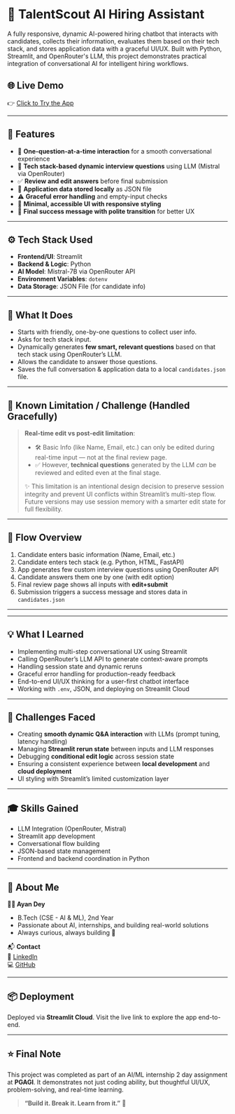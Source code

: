 # 🤖 TalentScout AI Hiring Assistant

A fully responsive, dynamic AI-powered hiring chatbot that interacts with candidates, collects their information, evaluates them based on their tech stack, and stores application data with a graceful UI/UX. Built with Python, Streamlit, and OpenRouter's LLM, this project demonstrates practical integration of conversational AI for intelligent hiring workflows.

## 🌐 Live Demo
👉 [Click to Try the App](https://ai-hiring-assistant-6xgfm2j6sholtp7czb8age.streamlit.app/)  

---

## 📌 Features

- 🔁 **One-question-at-a-time interaction** for a smooth conversational experience  
- 🎯 **Tech stack-based dynamic interview questions** using LLM (Mistral via OpenRouter)  
- ✅ **Review and edit answers** before final submission  
- 💾 **Application data stored locally** as JSON file  
- ⚠️ **Graceful error handling** and empty-input checks  
- 🎨 **Minimal, accessible UI with responsive styling**  
- 📩 **Final success message with polite transition** for better UX

---

## ⚙️ Tech Stack Used

- **Frontend/UI**: Streamlit  
- **Backend & Logic**: Python  
- **AI Model**: Mistral-7B via OpenRouter API  
- **Environment Variables**: `dotenv`  
- **Data Storage**: JSON File (for candidate info)

---

## 🧠 What It Does

- Starts with friendly, one-by-one questions to collect user info.
- Asks for tech stack input.
- Dynamically generates **few smart, relevant questions** based on that tech stack using OpenRouter’s LLM.
- Allows the candidate to answer those questions.
- Saves the full conversation & application data to a local `candidates.json` file.

---

## 🧪 Known Limitation / Challenge (Handled Gracefully)

> **Real-time edit vs post-edit limitation**:
> - 🛠️ Basic Info (like Name, Email, etc.) can only be edited during real-time input — not at the final review page.
> - ✅ However, **technical questions** generated by the LLM *can* be reviewed and edited even at the final stage.
> 
> ✨ This limitation is an intentional design decision to preserve session integrity and prevent UI conflicts within Streamlit’s multi-step flow. Future versions may use session memory with a smarter edit state for full flexibility.

---

## 🔄 Flow Overview

1. Candidate enters basic information (Name, Email, etc.)
2. Candidate enters tech stack (e.g. Python, HTML, FastAPI)
3. App generates few custom interview questions using OpenRouter API
4. Candidate answers them one by one (with edit option)
5. Final review page shows all inputs with **edit+submit**
6. Submission triggers a success message and stores data in `candidates.json`

---

---

## 💡 What I Learned

- Implementing multi-step conversational UX using Streamlit  
- Calling OpenRouter’s LLM API to generate context-aware prompts  
- Handling session state and dynamic reruns  
- Graceful error handling for production-ready feedback  
- End-to-end UI/UX thinking for a user-first chatbot interface  
- Working with `.env`, JSON, and deploying on Streamlit Cloud

---

## 🚀 Challenges Faced

- Creating **smooth dynamic Q&A interaction** with LLMs (prompt tuning, latency handling)
- Managing **Streamlit rerun state** between inputs and LLM responses
- Debugging **conditional edit logic** across session state
- Ensuring a consistent experience between **local development** and **cloud deployment**
- UI styling with Streamlit’s limited customization layer

---

## 🎓 Skills Gained

- LLM Integration (OpenRouter, Mistral)
- Streamlit app development
- Conversational flow building
- JSON-based state management
- Frontend and backend coordination in Python

---

## 🙋 About Me

**👨‍💻 Ayan Dey**  
- B.Tech (CSE - AI & ML), 2nd Year  
- Passionate about AI, internships, and building real-world solutions  
- Always curious, always building 🚀

📬 **Contact**  
🔗 [LinkedIn](https://linkedin.com/in/ayandey212105242)  
💻 [GitHub](https://github.com/35250)

---

## 📦 Deployment

Deployed via **Streamlit Cloud**. Visit the live link to explore the app end-to-end.

---

## ⭐ Final Note

This project was completed as part of an AI/ML internship 2 day assignment at **PGAGI**. It demonstrates not just coding ability, but thoughtful UI/UX, problem-solving, and real-time learning.

> **“Build it. Break it. Learn from it.”** 🚀
